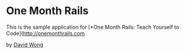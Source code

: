 # One Month Rails

This is the sample application for 
[*One Month Rails: Teach Yourself to Code](http://onemonthrails.com

by [David Wong](www.snaphealth.com)